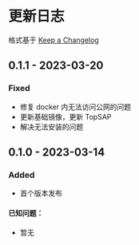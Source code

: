 # 更新日志

格式基于 [Keep a Changelog](http://keepachangelog.com/)


## 0.1.1 - 2023-03-20
### Fixed
- 修复 docker 内无法访问公网的问题
- 更新基础镜像，更新 TopSAP
- 解决无法安装的问题


## 0.1.0 - 2023-03-14
### Added
- 首个版本发布

#### 已知问题：

- 暂无